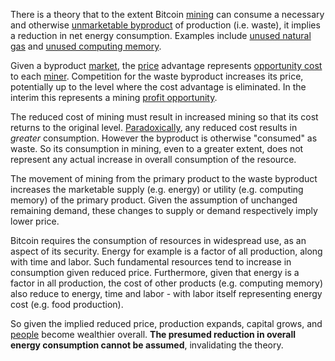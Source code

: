 There is a theory that to the extent Bitcoin [mining](Glossary#mine) can consume a necessary and otherwise [unmarketable byproduct](https://en.m.wikipedia.org/wiki/Waste) of production (i.e. waste), it implies a reduction in net energy consumption. Examples include [unused natural gas](https://en.m.wikipedia.org/wiki/Gas_flare) and [unused computing memory](Proof-of-Memory-Facade).

Given a byproduct [market](Glossary#market), the [price](Glossary#price) advantage represents [opportunity cost](https://en.wikipedia.org/wiki/Opportunity_cost) to each [miner](Glossary#miner). Competition for the waste byproduct increases its price, potentially up to the level where the cost advantage is eliminated. In the interim this represents a mining [profit opportunity](https://bitcoinist.com/bitcoin-mining-waste-oil-industry).

The reduced cost of mining must result in increased mining so that its cost returns to the original level. [Paradoxically](Efficiency-Paradox), any reduced cost results in *greater* consumption. However the byproduct is otherwise "consumed" as waste. So its consumption in mining, even to a greater extent, does not represent any actual increase in overall consumption of the resource.

The movement of mining from the primary product to the waste byproduct increases the marketable supply (e.g. energy) or  utility (e.g. computing memory) of the primary product. Given the assumption of unchanged remaining demand, these changes to supply or demand respectively imply lower price.

Bitcoin requires the consumption of resources in widespread use, as an aspect of its security. Energy for example is a factor of all production, along with time and labor. Such fundamental resources tend to increase in consumption given reduced price. Furthermore, given that energy is a factor in all production, the cost of other products (e.g. computing memory) also reduce to energy, time and labor - with labor itself representing energy cost (e.g. food production).

So given the implied reduced price, production expands, capital grows, and [people](Glossary#person) become wealthier overall. **The presumed reduction in overall energy consumption cannot be assumed**, invalidating the theory.

